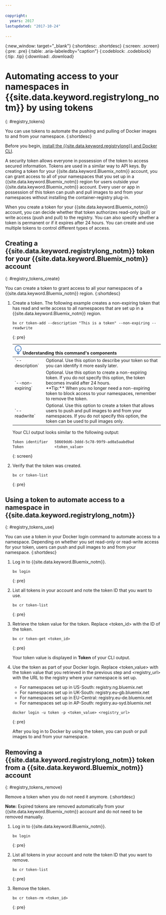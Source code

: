 ```yaml
---

copyright:
  years: 2017
lastupdated: "2017-10-24"

---
```


{:new_window: target="_blank"}
{:shortdesc: .shortdesc}
{:screen: .screen}
{:pre: .pre}
{:table: .aria-labeledby="caption"}
{:codeblock: .codeblock}
{:tip: .tip}
{:download: .download}






# Automating access to your namespaces in {{site.data.keyword.registrylong_notm}} by using tokens
{: #registry_tokens}

You can use tokens to automate the pushing and pulling of Docker images to and from your namespace.
{:shortdesc}

Before you begin, [install the {{site.data.keyword.registrylong}} and Docker CLI](registry_setup_cli_namespace.html#registry_cli_install).

A security token allows everyone in possession of the token to access secured information. Tokens are used in a similar way to API keys. By creating a token for your {{site.data.keyword.Bluemix_notm}} account, you can grant access to all of your namespaces that you set up in a {{site.data.keyword.Bluemix_notm}} region for users outside your {{site.data.keyword.Bluemix_notm}} account. Every user or app in possession of this token can push and pull images to and from your namespaces without installing the container-registry plug-in.

When you create a token for your {{site.data.keyword.Bluemix_notm}} account, you can decide whether that token authorizes read-only (pull) or write access (push and pull) to the registry. You can also specify whether a token is permanent or if it expires after 24 hours. You can create and use multiple tokens to control different types of access.


## Creating a {{site.data.keyword.registrylong_notm}} token for your {{site.data.keyword.Bluemix_notm}} account
{: #registry_tokens_create}

You can create a token to grant access to all your namespaces of a {{site.data.keyword.Bluemix_notm}} region.
{:shortdesc}

1.  Create a token. The following example creates a non-expiring token that has read and write access to all namespaces that are set up in a {{site.data.keyword.Bluemix_notm}} region.

    ```
    bx cr token-add --description "This is a token" --non-expiring --readwrite
    ```
    {: pre}

    <table>
        <thead>
        <th colspan=2><img src="images/idea.png"/> Understanding this command's components</th>
        </thead>
        <tbody>
        <tr>
        <td>`--description`</td>
        <td>Optional. Use this option to describe your token so that you can identify it more easily later.</td>
        </tr>
        <tr>
        <td>`--non-expiring`</td>
        <td>Optional. Use this option to create a non-expiring token. If you do not specify this option, the token becomes invalid after 24 hours. <br> **Tip:** When you no longer need a non-expiring token to block access to your namespaces, remember to remove the token.</td>
        </tr>
        <tr>
        <td>`--readwrite`</td>
        <td>Optional. Use this option to create a token that allows users to push and pull images to and from your namespaces. If you do not specify this option, the token can be used to pull images only.</td>
        </tr>
        </tbody>
        </table>

    Your CLI output looks similar to the following output:

    ```
    Token identifier   58669dd6-3ddd-5c78-99f9-ad0a5aabd9ad   
    Token              <token_value>
    ```
    {: screen}

2.  Verify that the token was created.

    ```
    bx cr token-list
    ```
    {: pre}


## Using a token to automate access to a namespace in {{site.data.keyword.registrylong_notm}}
{: #registry_tokens_use}

You can use a token in your Docker login command to automate access to a namespace. Depending on whether you set read-only or read-write access for your token, users can push and pull images to and from your namespace.
{:shortdesc}

1.  Log in to {{site.data.keyword.Bluemix_notm}}.

    ```
    bx login
    ```
    {: pre}

2.  List all tokens in your account and note the token ID that you want to use.

    ```
    bx cr token-list
    ```
    {: pre}

3.  Retrieve the token value for the token. Replace &lt;token_id&gt; with the ID of the token.

    ```
    bx cr token-get <token_id>
    ```
    {: pre}

    Your token value is displayed in **Token** of your CLI output.

4.  Use the token as part of your Docker login. Replace &lt;token_value&gt; with the token value that you retrieved in the previous step and &lt;registry_url&gt; with the URL to the registry where your namespace is set up.

    -   For namespaces set up in US-South: registry.ng.bluemix.net
    -   For namespaces set up in UK-South: registry.eu-gb.bluemix.net
    -   For namespaces set up in EU-Central: registry.eu-de.bluemix.net
    -   For namespaces set up in AP-South: registry.au-syd.bluemix.net

    ```
    docker login -u token -p <token_value> <registry_url>
    ```
    {: pre}

    After you log in to Docker by using the token, you can push or pull images to and from your namespace.


## Removing a {{site.data.keyword.registrylong_notm}} token from a {{site.data.keyword.Bluemix_notm}} account
{: #registry_tokens_remove}

Remove a token when you do not need it anymore.
{:shortdesc}

**Note:** Expired tokens are removed automatically from your {{site.data.keyword.Bluemix_notm}} account and do not need to be removed manually.

1.  Log in to {{site.data.keyword.Bluemix_notm}}.

    ```
    bx login
    ```
    {: pre}

2.  List all tokens in your account and note the token ID that you want to remove.

    ```
    bx cr token-list
    ```
    {: pre}

3.  Remove the token.

    ```
    bx cr token-rm <token_id>
    ```
    {: pre}


